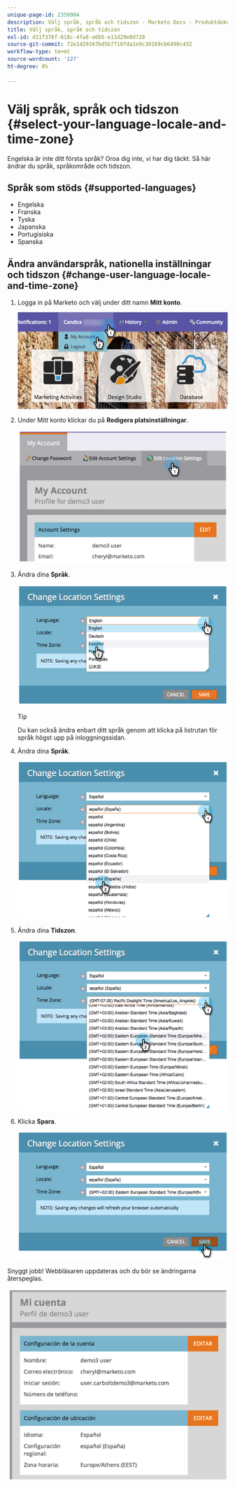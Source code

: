 ```yaml
---
unique-page-id: 2359904
description: Välj språk, språk och tidszon - Marketo Docs - Produktdokumentation
title: Välj språk, språk och tidszon
exl-id: d11f376f-618c-4fa8-a6b5-e11d29e8d728
source-git-commit: 72e1d29347bd5b77107da1e9c30169cb6490c432
workflow-type: tm+mt
source-wordcount: '127'
ht-degree: 0%

---
```


# Välj språk, språk och tidszon {#select-your-language-locale-and-time-zone}

Engelska är inte ditt första språk? Oroa dig inte, vi har dig täckt. Så här ändrar du språk, språkområde och tidszon.

## Språk som stöds {#supported-languages}

* Engelska
* Franska
* Tyska
* Japanska
* Portugisiska
* Spanska

## Ändra användarspråk, nationella inställningar och tidszon {#change-user-language-locale-and-time-zone}

1. Logga in på Marketo och välj under ditt namn **Mitt konto**.

   ![](assets/myaccount.png)

1. Under Mitt konto klickar du på **Redigera platsinställningar**.

   ![](assets/image2014-9-9-11-3a9-3a47.png)

1. Ändra dina **Språk**.

   ![](assets/image2014-9-9-11-3a10-3a4.png)

   >[!TIP]
   >
   >Du kan också ändra enbart ditt språk genom att klicka på listrutan för språk högst upp på inloggningssidan.

1. Ändra dina **Språk**.

   ![](assets/image2014-9-9-11-3a10-3a29.png)

1. Ändra dina **Tidszon**.

   ![](assets/image2014-9-9-11-3a10-3a56.png)

1. Klicka **Spara**.

   ![](assets/image2014-9-9-11-3a11-3a18.png)

Snyggt jobb! Webbläsaren uppdateras och du bör se ändringarna återspeglas.

![](assets/image2014-9-9-11-3a12-3a2.png)
